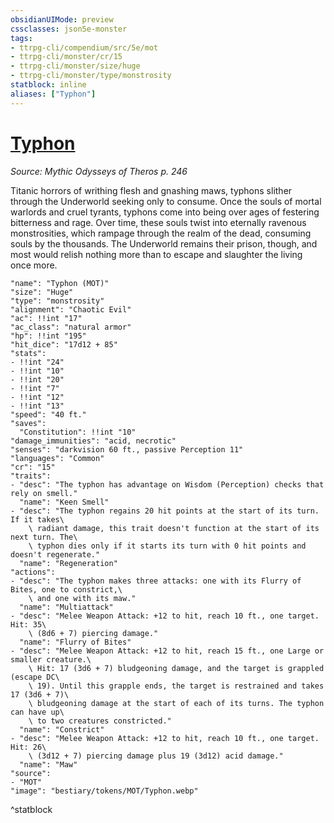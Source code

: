 ```yaml
---
obsidianUIMode: preview
cssclasses: json5e-monster
tags:
- ttrpg-cli/compendium/src/5e/mot
- ttrpg-cli/monster/cr/15
- ttrpg-cli/monster/size/huge
- ttrpg-cli/monster/type/monstrosity
statblock: inline
aliases: ["Typhon"]
---
```

# [Typhon](3-Compendium\CLI\bestiary\monstrosity/typhon-mot.md)
*Source: Mythic Odysseys of Theros p. 246*  

Titanic horrors of writhing flesh and gnashing maws, typhons slither through the Underworld seeking only to consume. Once the souls of mortal warlords and cruel tyrants, typhons come into being over ages of festering bitterness and rage. Over time, these souls twist into eternally ravenous monstrosities, which rampage through the realm of the dead, consuming souls by the thousands. The Underworld remains their prison, though, and most would relish nothing more than to escape and slaughter the living once more.

```statblock
"name": "Typhon (MOT)"
"size": "Huge"
"type": "monstrosity"
"alignment": "Chaotic Evil"
"ac": !!int "17"
"ac_class": "natural armor"
"hp": !!int "195"
"hit_dice": "17d12 + 85"
"stats":
- !!int "24"
- !!int "10"
- !!int "20"
- !!int "7"
- !!int "12"
- !!int "13"
"speed": "40 ft."
"saves":
  "Constitution": !!int "10"
"damage_immunities": "acid, necrotic"
"senses": "darkvision 60 ft., passive Perception 11"
"languages": "Common"
"cr": "15"
"traits":
- "desc": "The typhon has advantage on Wisdom (Perception) checks that rely on smell."
  "name": "Keen Smell"
- "desc": "The typhon regains 20 hit points at the start of its turn. If it takes\
    \ radiant damage, this trait doesn't function at the start of its next turn. The\
    \ typhon dies only if it starts its turn with 0 hit points and doesn't regenerate."
  "name": "Regeneration"
"actions":
- "desc": "The typhon makes three attacks: one with its Flurry of Bites, one to constrict,\
    \ and one with its maw."
  "name": "Multiattack"
- "desc": "Melee Weapon Attack: +12 to hit, reach 10 ft., one target. Hit: 35\
    \ (8d6 + 7) piercing damage."
  "name": "Flurry of Bites"
- "desc": "Melee Weapon Attack: +12 to hit, reach 15 ft., one Large or smaller creature.\
    \ Hit: 17 (3d6 + 7) bludgeoning damage, and the target is grappled (escape DC\
    \ 19). Until this grapple ends, the target is restrained and takes 17 (3d6 + 7)\
    \ bludgeoning damage at the start of each of its turns. The typhon can have up\
    \ to two creatures constricted."
  "name": "Constrict"
- "desc": "Melee Weapon Attack: +12 to hit, reach 10 ft., one target. Hit: 26\
    \ (3d12 + 7) piercing damage plus 19 (3d12) acid damage."
  "name": "Maw"
"source":
- "MOT"
"image": "bestiary/tokens/MOT/Typhon.webp"
```
^statblock